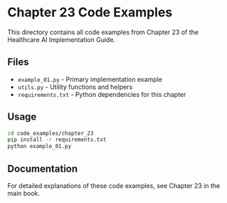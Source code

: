 # Chapter 23 Code Examples

This directory contains all code examples from Chapter 23 of the Healthcare AI Implementation Guide.

## Files

- `example_01.py` - Primary implementation example
- `utils.py` - Utility functions and helpers
- `requirements.txt` - Python dependencies for this chapter

## Usage

```bash
cd code_examples/chapter_23
pip install -r requirements.txt
python example_01.py
```

## Documentation

For detailed explanations of these code examples, see Chapter 23 in the main book.
